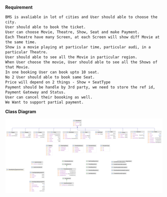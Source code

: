 **Requirement**

    BMS is avaliable in lot of cities and User should able to choose the city.
    User should able to book the ticket.
    User can choose Movie, Theatre, Show, Seat and make Payment.
    Each Theatre have many Screen, at each Screen will show diff Movie at the same time. 
    Show is a movie playing at particular time, particular audi, in a particular Theatre.
    User should able to see all the Movie in particular region.
    When User choose the movie, User should able to see all the Shows of that Movie.
    In one booking User can book upto 10 seat.
    No 2 User should able to book same Seat.
    Price will depend on 2 things - Show + SeatType
    Payment should be handle by 3rd party, we need to store the ref id, Payment Gateway and Status.
    User can cancel their boooking as well.
    We Want to support partial payment.

**Class Diagram**

<img alt="Local Image" src="src/main/resources/static/images/Bookmyshow_class_diagram.png"/>



